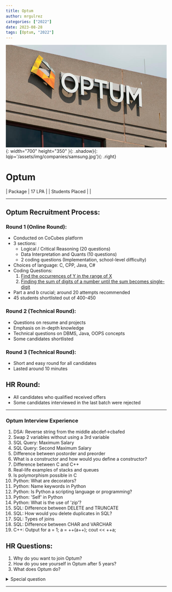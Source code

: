 ```yaml
---
title: Optum
author: mrgulrez
categories: ["2022"]
date: 2023-08-28
tags: [Optum, "2022"]
---
```


![Optum](/assets/img/companies/optum.jpg){: width="700" height="350" }{: .shadow}{: lqip='/assets/img/companies/samsung.jpg'}{: .right}


# Optum

| Package            | 17 LPA   |
| Students Placed    |          |

---

## Optum Recruitment Process:

### Round 1 (Online Round):
- Conducted on CoCubes platform
- 3 sections:
  - Logical / Critical Reasoning (20 questions)
  - Data Interpretation and Quants (10 questions)
  - 2 coding questions (Implementation, school-level difficulty)
- Choices of language: C, CPP, Java, C#
- Coding Questions:
  1. [Find the occurrences of Y in the range of X](https://www.geeksforgeeks.org/find-the-occurrences-of-y-in-the-range-of-x/)
  2. [Finding the sum of digits of a number until the sum becomes single-digit](https://www.geeksforgeeks.org/finding-sum-of-digits-of-a-number-until-sum-becomes-single-digit/)
- Part a and b crucial; around 20 attempts recommended
- 45 students shortlisted out of 400-450

### Round 2 (Technical Round):
- Questions on resume and projects
- Emphasis on in-depth knowledge
- Technical questions on DBMS, Java, OOPS concepts
- Some candidates shortlisted

### Round 3 (Technical Round):
- Short and easy round for all candidates
- Lasted around 10 minutes

## HR Round:
- All candidates who qualified received offers
- Some candidates interviewed in the last batch were rejected

---

### Optum Interview Experience
1. DSA: Reverse string from the middle abcdef->cbafed
2. Swap 2 variables without using a 3rd variable
3. SQL Query: Maximum Salary
4. SQL Query: Second Maximum Salary
5. Difference between postorder and preorder
6. What is a constructor and how would you define a constructor?
7. Difference between C and C++
8. Real-life examples of stacks and queues
9. Is polymorphism possible in C
10. Python: What are decorators?
11. Python: Name keywords in Python
12. Python: Is Python a scripting language or programming?
13. Python: 'Self' in Python
14. Python: What is the use of 'zip'?
15. SQL: Difference between DELETE and TRUNCATE
16. SQL: How would you delete duplicates in SQL?
17. SQL: Types of joins
18. SQL: Difference between CHAR and VARCHAR
19. C++: Output for a = 1; a = ++(a++); cout << ++a;

## HR Questions:
1. Why do you want to join Optum?
2. How do you see yourself in Optum after 5 years?
3. What does Optum do?

<details>
<summary> Special question </summary>
Are you biologically a boy or a girl?
</details>

---
